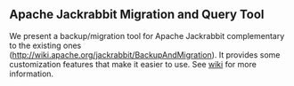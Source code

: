 <h2>Apache Jackrabbit Migration and Query Tool</h2>
We present a backup/migration tool for Apache Jackrabbit complementary to the existing ones (<a href="http://wiki.apache.org/jackrabbit/BackupAndMigration">http://wiki.apache.org/jackrabbit/BackupAndMigration</a>). It provides some 
customization features that make it easier to use. See <a href="http://github.com/sltang/jackrabbit-migration/wiki">wiki</a> for more information.




